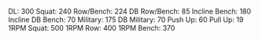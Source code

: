 DL: 300
 Squat: 240
 Row/Bench: 224
 DB Row/Bench: 85
 Incline Bench: 180
 Incline DB Bench: 70
 Military: 175
 DB Military: 70
 Push Up: 60
 Pull Up: 19
 1RPM Squat: 500
 1RPM Row: 400
 1RPM Bench: 370

